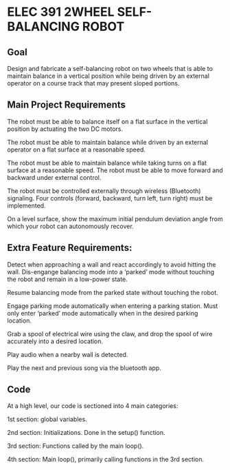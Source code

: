 # ELEC 391 2WHEEL SELF-BALANCING ROBOT

## Goal

Design and fabricate a self-balancing robot on two wheels that is able to maintain balance in a vertical position while being driven by an external operator on a course track that may present sloped portions.

## Main Project Requirements
The robot must be able to balance itself on a flat surface in the vertical position by actuating the two DC motors.

The robot must be able to maintain balance while driven by an external operator on a flat surface at a reasonable speed.

The robot must be able to maintain balance while taking turns on a flat surface at a reasonable speed.
The robot must be able to move forward and backward under external control.

The robot must be controlled externally through wireless (Bluetooth) signaling. Four controls (forward, backward, turn left, turn right) must be implemented.

On a level surface, show the maximum initial pendulum deviation angle from which your robot can autonomously recover.


## Extra Feature Requirements:
Detect when approaching a wall and react accordingly to avoid hitting the wall. 
Dis-engange balancing mode into a ‘parked’ mode without touching the robot and remain in a low-power state. 

Resume balancing mode from the parked state without touching the robot.

Engage parking mode automatically when entering a parking station. Must only enter ‘parked’ mode automatically when in the desired parking location.

Grab a spool of electrical wire using the claw, and drop the spool of wire accurately into a desired location.

Play audio when a nearby wall is detected.

Play the next and previous song via the bluetooth app.

## Code
At a high level, our code is sectioned into 4 main categories:

1st section: global variables. 

2nd section: Initializations. Done in the setup() function.

3rd section: Functions called by the main loop().

4th section: Main loop(), primarily calling functions in the 3rd section. 


